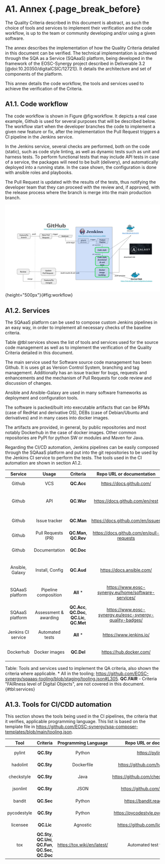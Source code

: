# A1. Annex {.page_break_before}

The Quality Criteria described in this document is abstract, as such the choice of tools and
services to implement their verification and the code workflow, is up to the team or community
developing and/or using a given software.

The annex describes the implementation of how the Quality Criteria detailed in this document can be
verified. The technical implementation is achieved through the SQA as a Service (SQAaaS) platform,
being developed in the framework of the EOSC-Synergy project described in Deliverable 3.2
[@doi:10.20350/digitalCSIC/12721]). It details the architecture and set of components of the
platform.

This annex details the code workflow, the tools and services used to achieve the verification of
the Criteria.

## A1.1. Code workflow

The code workflow is shown in Figure @fig:workflow. It depicts a real case example, Github is used
for several purposes that will be described below. The workflow start when the developer branches
the code to implement a given new feature or fix, after the implementation the Pull Request triggers
a CI pipeline in the Jenkins service.

In the Jenkins service, several checks are performed, both on the code (static), such as code style
linting, as well as dynamic tests such as unit and harness tests. To perform functional tests that
may include API tests in case of a service, the packages will need to be built (delivery), and
automatically deployed into a running state. In the case shown, the configuration is done with
ansible roles and playbooks.

The Pull Request is updated with the results of the tests, thus notifying the developer team that
they can proceed with the review and, if approved, with the release process where the branch is
merge into the main production branch.

![Code workflow](images/devops.png){height="500px"}{#fig:workflow}

## A1.2. Services

The SQAaaS platform can be used to compose custom Jenkins pipelines in an easy way, in order to
implement all necessary checks of the baseline criteria.

Table @tbl:services shows the list of tools and services used for the source code management as well
as to implement the verification of the Quality Criteria detailed in this document.

The main service used for Software source code management has been Github. It is uses git as Version
Control System, branching and tag management. Additionally has an issue tracker for bugs, requests
and enhancements and the mechanism of Pull Requests for code review and discussion of changes.

Ansible and Ansible-Galaxy are used in many software frameworks as deployment and configuration
tools.

The software is packed/built into executable artifacts that can be RPMs (case of RedHat and
derivative OS), DEBs (case of Debian/Ubuntu and derivatives) and in many cases into docker images.

The artifacts are provided, in general, by public repositories and most notably Dockerhub in the
case of docker images. Other common repositories are PyPI for python SW or modules and Maven for
Java.

Regarding the CI/CD automation, Jenkins pipelines can be easily composed through the SQAaaS platform
and put into the git repositories to be used by the Jenkins CI service to perform the tests. The
tools used in the CI automation are shown in section A1.2.

| Service            | Usage                 | Criteria   |  Repo URL or documentation                             | Comment                                      |
|:------------------:|:---------------------:|:----------:|:------------------------------------------------------:|:--------------------------------------------:|
| Github             | VCS                   | **QC.Acc** | <https://docs.github.com/>                             | Source code repository - git                 |
| Github             | API                   | **QC.Wor** | <https://docs.github.com/en/rest>                      | git branching management and version tagging |
| Github             | Issue tracker         | **QC.Man** | <https://docs.github.com/en/issues>                    | Track issues, bugs, new features, etc.       |
| Github             | Pull Requests (PR)    | **QC.Man**, **QC.Rev** | <https://docs.github.com/en/pull-requests> | Code review through PRs                      |
| Github             | Documentation         | **QC.Doc** |                                                        | Documentation present in VCS repository      |
| Ansible, Galaxy    | Install, Config       | **QC.Aud** | <https://docs.ansible.com/>                            | Automated deployment and configuration       |
| SQAaaS platform    | Pipeline composition  | **All** *  | <https://www.eosc-synergy.eu/home/software-services/>  | Pipeline composition for automatic tests     |
| SQAaaS platform    | Assessment & awarding | **QC.Acc**, **QC.Doc**, **QC.Lic**, **QC.Met**  | <https://www.eosc-synergy.eu/eosc-synergy-quality-badges/>  | Bronze badge awarding |
| Jenkins CI service | Automated tests       | **All** *  | <https://www.jenkins.io/>                              | Execution of automatic tests                 |
| Dockerhub          | Docker images         | **QC.Del** | <https://hub.docker.com/>                              | Public repository of docker images           |

Table: Tools and services used to implement the QA criteria, also shown the criteria where
applicable. * All in the tooling;
<https://github.com/EOSC-synergy/sqaaas-tooling/blob/staging/tooling.json#L305>. **QC.FAIR** -
Criteria "FAIRness level of Digital Objects", are not covered in this document. {#tbl:services}

## A1.3. Tools for CI/CDD automation

This section shows the tools being used in the CI pipelines, the criteria that it verifies,
applicable programming language. This list is based on the template file in
<https://github.com/EOSC-synergy/sqa-composer-templates/blob/main/tooling.json>.

| Tool        | Criteria   | Programming Language | Repo URL or documentation                  | Summary         |
|:-----------:|:----------:|:--------------------:|:------------------------------------------:|:---------------:|
| pylint      | **QC.Sty** | Python               | <https://pylint.org/>                      | Code style      |
| hadolint    | **QC.Sty** | Dockerfile           | <https://github.com/hadolint/hadolint>     | Code style      |
| checkstyle  | **QC.Sty** | Java                 | <https://github.com/checkstyle/checkstyle> | Code style      |
| jsonlint    | **QC.Sty** | JSON                 | <https://github.com/zaach/jsonlint>        | Code style      |
| bandit      | **QC.Sec** | Python               | <https://bandit.readthedocs.io/>           | Static security |
| pycodestyle | **QC.Sty** | Python               | <https://pycodestyle.pycqa.org/en/latest/> | Code style      |
| licensee    | **QC.Lic** | Agnostic             | <https://github.com/licensee/licensee>     | Check license   |
| tox         | **QC.Sty**, **QC.Uni**, **QC.Fun**, **QC.Sec**, **QC.Doc** | <https://tox.wiki/en/latest/> | Automated test framework |
